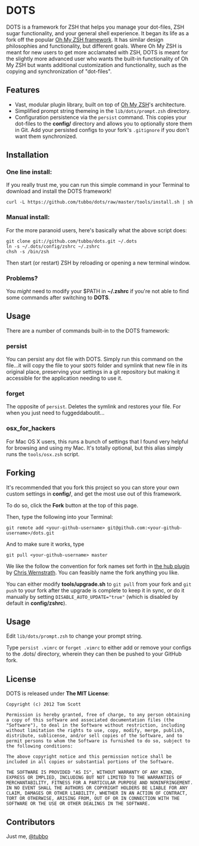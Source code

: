 DOTS
====

DOTS is a framework for ZSH that helps you manage your dot-files, ZSH sugar functionality, and your general shell experience. It began its life as a fork off the popular [Oh My ZSH framework][omz]. It has similar design philosophies and functionality, but different goals. Where Oh My ZSH is meant for new users to get more acclamated with ZSH, DOTS is meant for the slightly more advanced user who wants the built-in functionality of Oh My ZSH but wants additional customization and functionality, such as the copying and synchronization of "dot-files".

Features
--------

- Vast, modular plugin library, built on top of [Oh My ZSH][omz]'s architecture.
- Simplified prompt string themeing in the `lib/dots/prompt.zsh` directory.
- Configuration persistence via the `persist` command. This copies your dot-files to the **config/** directory and allows you to optionally store them in Git. Add your persisted configs to your fork's `.gitignore` if you don't want them synchronized.

Installation
------------

### One line install:

If you really trust me, you can run this simple command in your Terminal to download and install the DOTS framework!

    curl -L https://github.com/tubbo/dots/raw/master/tools/install.sh | sh

### Manual install:

For the more paranoid users, here's basically what the above script does:

    git clone git://github.com/tubbo/dots.git ~/.dots
    ln -s ~/.dots/config/zshrc ~/.zshrc
    chsh -s /bin/zsh

Then start (or restart) ZSH by reloading or opening a new terminal window.

### Problems?

You *might* need to modify your $PATH in **~/.zshrc** if you're not able to find some
commands after switching to **DOTS**.

Usage
-----

There are a number of commands built-in to the DOTS framework:

### persist <dot-file>

You can persist any dot file with DOTS. Simply run this command on the file...it will copy the
file to your `$DOTS` folder and symlink that new file in its original place, preserving your
settings in a git repository but making it accessible for the application needing to use it.

### forget <dot-file>

The opposite of `persist`. Deletes the symlink and restores your file. For when you just need to
fuggeddaboutit...

### osx_for_hackers

For Mac OS X users, this runs a bunch of settings that I found very helpful for browsing and using
my Mac. It's totally optional, but this alias simply runs the `tools/osx.zsh` script.

Forking
-------

It's recommended that you fork this project so you can store your own custom settings in **config/**, and get the most use out of this framework.

To do so, click the **Fork** button at the top of this page.

Then, type the following into your Terminal:

    git remote add <your-github-username> git@github.com:<your-github-username>/dots.git

And to make sure it works, type

    git pull <your-github-username> master

We like the follow the convention for fork names set forth in [the hub plugin][hub] by [Chris Wernstrath][cw]. You can feasibly name the fork anything you like.

You can either modify **tools/upgrade.sh** to `git pull` from your fork and `git push` to your fork after the upgrade is complete to keep it in sync, or do it manually by setting `DISABLE_AUTO_UPDATE="true"` (which is disabled by default in **config/zshrc**).

Usage
-----

Edit `lib/dots/prompt.zsh` to change your prompt string.

Type `persist .vimrc` or `forget .vimrc` to either add or remove your configs to the .dots/ directory, wherein they can then be pushed to your GitHub fork.

License
-------

DOTS is released under **The MIT License**:

    Copyright (c) 2012 Tom Scott

    Permission is hereby granted, free of charge, to any person obtaining a copy of this software and associated documentation files (the "Software"), to deal in the Software without restriction, including without limitation the rights to use, copy, modify, merge, publish, distribute, sublicense, and/or sell copies of the Software, and to permit persons to whom the Software is furnished to do so, subject to the following conditions:

    The above copyright notice and this permission notice shall be included in all copies or substantial portions of the Software.

    THE SOFTWARE IS PROVIDED "AS IS", WITHOUT WARRANTY OF ANY KIND, EXPRESS OR IMPLIED, INCLUDING BUT NOT LIMITED TO THE WARRANTIES OF MERCHANTABILITY, FITNESS FOR A PARTICULAR PURPOSE AND NONINFRINGEMENT. IN NO EVENT SHALL THE AUTHORS OR COPYRIGHT HOLDERS BE LIABLE FOR ANY CLAIM, DAMAGES OR OTHER LIABILITY, WHETHER IN AN ACTION OF CONTRACT, TORT OR OTHERWISE, ARISING FROM, OUT OF OR IN CONNECTION WITH THE SOFTWARE OR THE USE OR OTHER DEALINGS IN THE SOFTWARE.

Contributors
------------

Just me, [@tubbo][twt]

[omz]: https://github.com/robbyrussell/oh-my-zsh
[twt]: https://twitter.com/tubbo
[hub]: https://github.com/defunkt/hub
[cw]: https://defunkt.io
